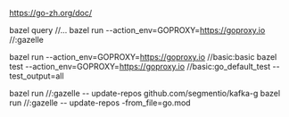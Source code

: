 https://go-zh.org/doc/

bazel query //...
bazel run --action_env=GOPROXY=https://goproxy.io //:gazelle

bazel run --action_env=GOPROXY=https://goproxy.io //basic:basic
bazel test --action_env=GOPROXY=https://goproxy.io //basic:go_default_test --test_output=all

bazel run //:gazelle -- update-repos github.com/segmentio/kafka-g
bazel run //:gazelle -- update-repos -from_file=go.mod
